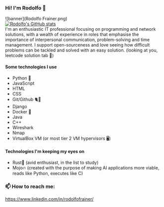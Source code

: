 ### Hi! I'm Rodolfo 👋
![banner](Rodolfo Frainer.png)<br>
[![Rodolfo's GitHub stats](https://github-readme-stats.vercel.app/api?username=rodolfofrainer)](https://github.com/anuraghazra/github-readme-stats)<br>
I'm an enthusiastic IT professional focusing on programming and network solutions, with a wealth of experience in roles that emphasise the importance of interpersonal communication, problem-solving and time management.
I support open-sourceness and love seeing how difficult problems can be tackled and solved with an easy solution. (looking at you, leetcode solution tab 👀)

#### Some technologies I use
- Python 🐍
- JavaScript
- HTML
- CSS
- Git/Github 🐈🐙
- Django
- Docker 🐋
- Java
- C++
- Wireshark
- Nmap 
- VirtualBox VM (or most tier 2 VM hypervisors 🖥️)

#### Technologies I'm keeping my eyes on
- Rust🦀 (avid enthusiast, in the list to study)
- Mojo🔥 (created with the purpose of making AI applications more viable, reads like Python, executes like C)


### 📫 How to reach me:
https://www.linkedin.com/in/rodolfofrainer/

<!--
**rodolfofrainer/rodolfofrainer** is a ✨ _special_ ✨ repository because its `README.md` (this file) appears on your GitHub profile.

Here are some ideas to get you started:

- 🔭 I’m currently working on ...
- 🌱 I’m currently learning ...
- 👯 I’m looking to collaborate on ...
- 🤔 I’m looking for help with ...
- 💬 Ask me about ...
- 📫 How to reach me: ...
- 😄 Pronouns: ...
- ⚡ Fun fact: ...
-->
